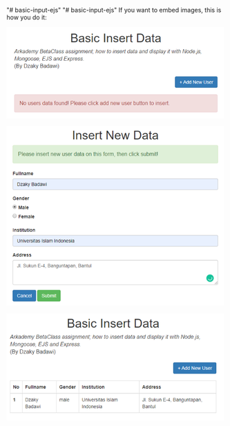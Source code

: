 "# basic-input-ejs"  "# basic-input-ejs" 
If you want to embed images, this is how you do it:

![First image](https://raw.githubusercontent.com/badawi1713/basic-input-ejs/master/public/images/01.PNG)

![Second image](https://raw.githubusercontent.com/badawi1713/basic-input-ejs/master/public/images/02.PNG)

![Third image](https://raw.githubusercontent.com/badawi1713/basic-input-ejs/master/public/images/03.PNG)
